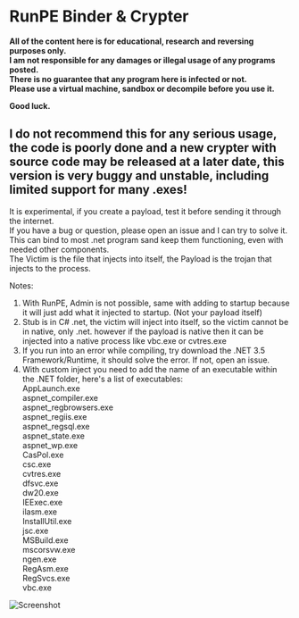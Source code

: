 # RunPE Binder & Crypter
<b>All of the content here is for educational, research and reversing purposes only.  
I am not responsible for any damages or illegal usage of any programs posted.  
There is no guarantee that any program here is infected or not.  
Please use a virtual machine, sandbox or decompile before you use it.  
  
  Good luck.</b> 
## I do not recommend this for any serious usage, the code is poorly done and a new crypter with source code may be released at a later date, this version is very buggy and unstable, including limited support for many .exes!

It is experimental, if you create a payload, test it before sending it through the internet.  
If you have a bug or question, please open an issue and I can try to solve it.  
This can bind to most .net program sand keep them functioning, even with needed other components.  
The Victim is the file that injects into itself, the Payload is the trojan that injects to the process.  
  
Notes:  
1. With RunPE, Admin is not possible, same with adding to startup because it will just add what it injected to startup. (Not your payload itself)  
2. Stub is in C# .net, the victim will inject into itself, so the victim cannot be in native, only .net. however if the payload is native then it can be injected into a native process like vbc.exe or cvtres.exe  
3. If you run into an error while compiling, try download the .NET 3.5 Framework/Runtime, it should solve the error. If not, open an issue.  
4. With custom inject you need to add the name of an executable within the .NET folder, here's a list of executables:  
AppLaunch.exe  
aspnet_compiler.exe  
aspnet_regbrowsers.exe  
aspnet_regiis.exe  
aspnet_regsql.exe  
aspnet_state.exe  
aspnet_wp.exe  
CasPol.exe  
csc.exe  
cvtres.exe  
dfsvc.exe  
dw20.exe  
IEExec.exe  
ilasm.exe  
InstallUtil.exe  
jsc.exe  
MSBuild.exe  
mscorsvw.exe  
ngen.exe  
RegAsm.exe  
RegSvcs.exe  
vbc.exe  
  
  
  
![Screenshot](https://github.com/De-eloper/Image-Storage/raw/main/Screenshot.PNG?raw=true)  
  

